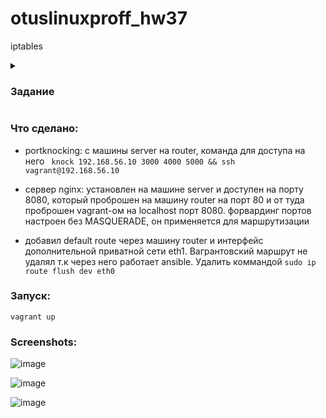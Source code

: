 # otuslinuxproff_hw37
iptables


<details>
<summary><h3>Задание</h3></summary>
Что нужно сделать?

   - реализовать knocking port

   - centralRouter может попасть на ssh inetrRouter через knock скрипт
    

   - добавить inetRouter2, который виден(маршрутизируется (host-only тип сети для виртуалки)) с хоста или форвардится порт через локалхост.
    запустить nginx на centralServer.
    пробросить 80й порт на inetRouter2 8080.
    дефолт в инет оставить через inetRouter.
    Формат сдачи ДЗ - vagrant + ansible
    реализовать проход на 80й порт без маскарадинга*
</details>


### Что сделано:
  - portknocking: c машины server на router, команда для доступа на него ``` knock 192.168.56.10 3000 4000 5000 && ssh vagrant@192.168.56.10```
  
 - сервер nginx: установлен на машине server и доступен на порту 8080, который проброшен на машину router на порт 80 и от туда проброшен vagrant-ом на localhost порт 8080. форвардинг портов настроен без MASQUERADE, он применяется для маршрутизации
 
 - добавил default route через машину router и интерфейc дополнительной приватной сети eth1. Вагрантовский маршрут не удалял т.к через него работает ansible. Удалить коммандой  ``` sudo ip route flush dev eth0 ``` 
 
 ### Запуск:
   ``` vagrant up ```
   
 ### Screenshots:
 
 ![image](https://user-images.githubusercontent.com/59445051/229614779-fd29230e-aac2-4ea1-9ad9-e37a8ee91b65.png)


![image](https://user-images.githubusercontent.com/59445051/229609027-b83301c4-2598-45b8-806c-3eef8a0b2c76.png)

![image](https://user-images.githubusercontent.com/59445051/229615382-768899b2-2305-4867-9b7a-23929aa01db7.png)
